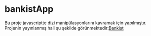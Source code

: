 # bankistApp

Bu proje javascriptte dizi manipülasyonlarını kavramak için yapılmıştır.
Projenin yayınlanmış hali şu şekilde görünmektedir:[Bankist](https://bankist.netlify.app)
